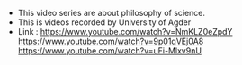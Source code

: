 - This video series are about philosophy of science.
- This is videos recorded by University of Agder
- Link :    https://www.youtube.com/watch?v=NmKLZ0eZpdY
            https://www.youtube.com/watch?v=9p01qVEj0A8    
            https://www.youtube.com/watch?v=uFi-Mlxv9nU